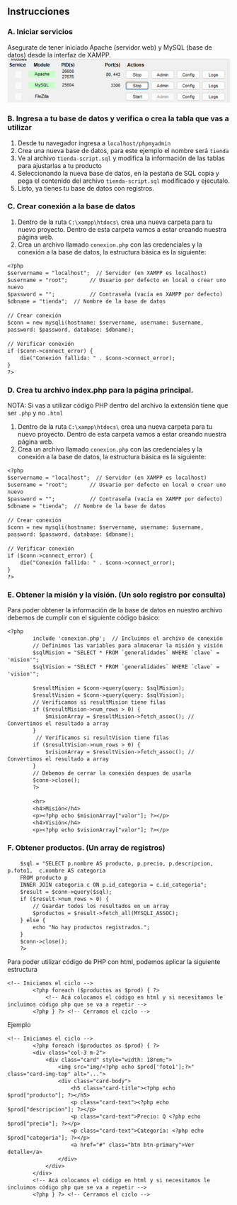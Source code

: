 
## Instrucciones

### A. Iniciar servicios
Asegurate de tener iniciado Apache (servidor web) y MySQL (base de datos) desde la interfaz de XAMPP.
![alt text](img/apache.png)

### B. Ingresa a tu base de datos y verifica o crea la tabla que vas a utilizar
1. Desde tu navegador ingresa a `localhost/phpmyadmin`
2. Crea una nueva base de datos, para este ejemplo el nombre será `tienda`
3. Ve al archivo `tienda-script.sql` y modifica la información de las tablas para ajustarlas a tu producto
4. Seleccionando la nueva base de datos, en la pestaña de SQL copia y pega el contenido del archivo `tienda-script.sql` modificado y ejecutalo. 
5. Listo, ya tienes tu base de datos con registros. 

### C. Crear conexión a la base de datos
1. Dentro de la ruta `C:\xampp\htdocs\` crea una nueva carpeta para tu nuevo proyecto. Dentro de esta carpeta vamos a estar creando nuestra página web. 
2. Crea un archivo llamado `conexion.php` con las credenciales y la conexión a la base de datos, la estructura básica es la siguiente: 

```
<?php
$servername = "localhost";  // Servidor (en XAMPP es localhost)
$username = "root";       // Usuario por defecto en local o crear uno nuevo
$password = "";           // Contraseña (vacía en XAMPP por defecto)
$dbname = "tienda";  // Nombre de la base de datos

// Crear conexión
$conn = new mysqli(hostname: $servername, username: $username, password: $password, database: $dbname);

// Verificar conexión
if ($conn->connect_error) {
    die("Conexión fallida: " . $conn->connect_error);
}
?>
```

### D. Crea tu archivo index.php para la página principal. 
NOTA: Si vas a utilizar código PHP dentro del archivo la extensión tiene que ser `.php` y no `.html`

1. Dentro de la ruta `C:\xampp\htdocs\` crea una nueva carpeta para tu nuevo proyecto. Dentro de esta carpeta vamos a estar creando nuestra página web. 
2. Crea un archivo llamado `conexion.php` con las credenciales y la conexión a la base de datos, la estructura básica es la siguiente: 

```
<?php
$servername = "localhost";  // Servidor (en XAMPP es localhost)
$username = "root";       // Usuario por defecto en local o crear uno nuevo
$password = "";           // Contraseña (vacía en XAMPP por defecto)
$dbname = "tienda";  // Nombre de la base de datos

// Crear conexión
$conn = new mysqli(hostname: $servername, username: $username, password: $password, database: $dbname);

// Verificar conexión
if ($conn->connect_error) {
    die("Conexión fallida: " . $conn->connect_error);
}
?>
```

### E. Obtener la misión y la visión. (Un solo registro por consulta)
Para poder obtener la información de la base de datos en nuestro archivo debemos de cumplir con el siguiente código básico: 
```
<?php 
        include 'conexion.php';  // Incluimos el archivo de conexión
        // Definimos las variables para almacenar la misión y visión
        $sqlMision = "SELECT * FROM `generalidades` WHERE `clave` = 'mision'";
        $sqlVision = "SELECT * FROM `generalidades` WHERE `clave` = 'vision'";

        $resultMision = $conn->query(query: $sqlMision);
        $resultVision = $conn->query(query: $sqlVision);
        // Verificamos si resultMision tiene filas
        if ($resultMision->num_rows > 0) {
            $misionArray = $resultMision->fetch_assoc(); // Convertimos el resultado a array            
        } 
         // Verificamos si resultVision tiene filas
        if ($resultVision->num_rows > 0) {
            $visionArray = $resultVision->fetch_assoc(); // Convertimos el resultado a array            
        } 
        // Debemos de cerrar la conexión despues de usarla
        $conn->close();
        ?>

        <hr>
        <h4>Misión</h4>
        <p><?php echo $misionArray["valor"]; ?></p>
        <h4>Visión</h4>
        <p><?php echo $visionArray["valor"]; ?></p>
```

### F. Obtener productos. (Un array de registros)
```<?php include 'conexion.php'; 
    $sql = "SELECT p.nombre AS producto, p.precio, p.descripcion, p.foto1,  c.nombre AS categoria 
    FROM producto p 
    INNER JOIN categoria c ON p.id_categoria = c.id_categoria";
    $result = $conn->query($sql);
    if ($result->num_rows > 0) {
        // Guardar todos los resultados en un array
        $productos = $result->fetch_all(MYSQLI_ASSOC);
    } else {
        echo "No hay productos registrados.";
    }
    $conn->close();
    ?>
```
Para poder utilizar código de PHP con html, podemos aplicar la siguiente estructura
```
<!-- Iniciamos el ciclo -->
        <?php foreach ($productos as $prod) { ?>        
            <!-- Acá colocamos el código en html y si necesitamos le incluimos código php que se va a repetir -->
        <?php } ?> <!-- Cerramos el ciclo -->
```
Ejemplo
```
<!-- Iniciamos el ciclo -->
        <?php foreach ($productos as $prod) { ?>
        <div class="col-3 m-2">
            <div class="card" style="width: 18rem;">
                <img src="img/<?php echo $prod['foto1'];?>" class="card-img-top" alt="...">
                <div class="card-body">
                    <h5 class="card-title"><?php echo $prod["producto"]; ?></h5>
                    <p class="card-text"><?php echo $prod["descripcion"]; ?></p>
                    <p class="card-text">Precio: Q <?php echo $prod["precio"]; ?></p>
                    <p class="card-text">Categoría: <?php echo $prod["categoria"]; ?></p>
                    <a href="#" class="btn btn-primary">Ver detalle</a>
                </div>
            </div>
        </div>
        <!-- Acá colocamos el código en html y si necesitamos le incluimos código php que se va a repetir -->
        <?php } ?> <!-- Cerramos el ciclo -->
```